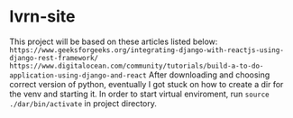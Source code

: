 # lvrn-site
This project will be based on these articles listed below:
`https://www.geeksforgeeks.org/integrating-django-with-reactjs-using-django-rest-framework/`
`https://www.digitalocean.com/community/tutorials/build-a-to-do-application-using-django-and-react`
After downloading and choosing correct version of python, eventually I got stuck on how to create a dir for the venv and starting it. 
In order to start virtual enviroment, run `source ./dar/bin/activate` in project directory.
